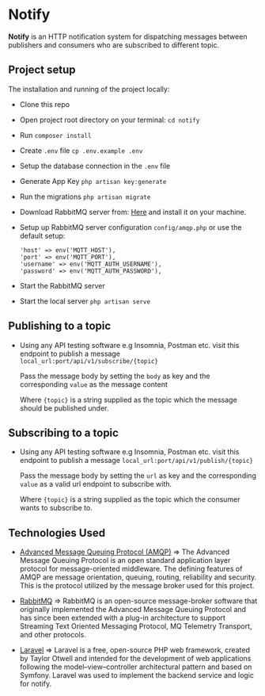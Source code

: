 # Notify 

**Notify** is an HTTP notification system for dispatching messages between publishers and consumers who are subscribed to different topic.


## Project setup
The installation and running of the project locally:

* Clone this repo
* Open project root directory on your terminal: ```cd notify```
* Run ``composer install``
* Create ``.env`` file ```cp .env.example .env```
* Setup the database connection in the ``.env`` file
* Generate App Key ```php artisan key:generate```
* Run the migrations ```php artisan migrate```
* Download RabbitMQ server from: [Here](https://www.rabbitmq.com/download.html) and install it on your machine.
* Setup up RabbitMQ server configuration ```config/amqp.php``` or use the default setup:
   
   ````
  'host' => env('MQTT_HOST'),
  'port' => env('MQTT_PORT'),
  'username' => env('MQTT_AUTH_USERNAME'),
  'password' => env('MQTT_AUTH_PASSWORD'),
  ````

* Start the RabbitMQ server
* Start the local server ```php artisan serve```

## Publishing to a topic
* Using any API testing software e.g Insomnia, Postman etc. visit this endpoint to publish a message ```local_url:port/api/v1/subscribe/{topic}```
      
    Pass the message body by setting the ```body```  as key and the corresponding ```value``` as the message content
    
    Where ```{topic}``` is a string supplied as the topic which the message should be published under.
       
## Subscribing to a topic
* Using any API testing software e.g Insomnia, Postman etc. visit this endpoint to publish a message ```local_url:port/api/v1/publish/{topic}```
      
    Pass the message body by setting the ```url```  as key and the corresponding ```value``` as a valid url endpoint to subscribe with.
    
    Where ```{topic}``` is a string supplied as the topic which the consumer wants to subscribe to.
       

## Technologies Used
- [Advanced Message Queuing Protocol (AMQP)](https://www.amqp.org/) => The Advanced Message Queuing Protocol is an open standard application layer protocol for message-oriented middleware. The defining features of AMQP are message orientation, queuing, routing, reliability and security. This is the protocol utilized by the message broker used for this project.
    
- [RabbitMQ](https://www.rabbitmq.com/) => RabbitMQ is an open-source message-broker software that originally implemented the Advanced Message Queuing Protocol and has since been extended with a plug-in architecture to support Streaming Text Oriented Messaging Protocol, MQ Telemetry Transport, and other protocols.
 
 - [Laravel](https://laravel.com/) => Laravel is a free, open-source PHP web framework, created by Taylor Otwell and intended for the development of web applications following the model–view–controller architectural pattern and based on Symfony. Laravel was used to implement the backend service and logic for notify.

